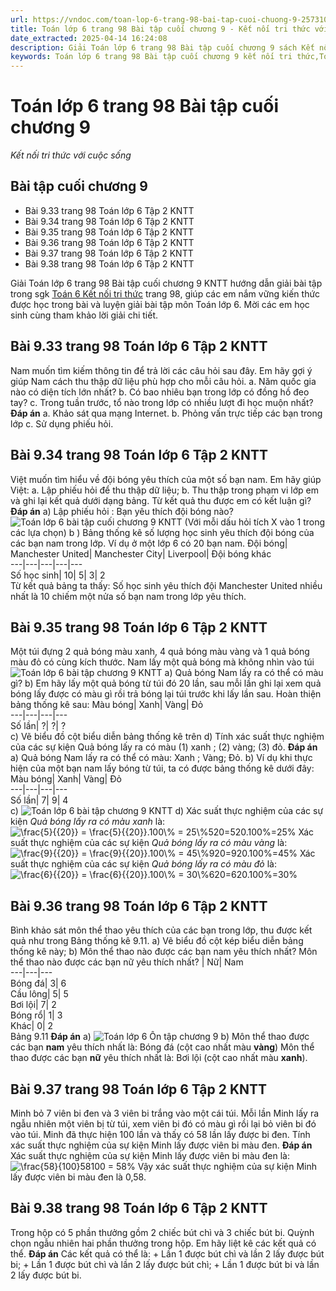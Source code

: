 ```yaml
---
url: https://vndoc.com/toan-lop-6-trang-98-bai-tap-cuoi-chuong-9-257310
title: Toán lớp 6 trang 98 Bài tập cuối chương 9 - Kết nối tri thức với cuộc sống - VnDoc.com
date_extracted: 2025-04-14 16:24:08
description: Giải Toán lớp 6 trang 98 Bài tập cuối chương 9 sách Kết nối tri thức với cuộc sống đầy đủ đáp án cho từng câu hỏi. Mời các em học sinh tham khảo chi tiết.
keywords: Toán lớp 6 trang 98 Bài tập cuối chương 9 kết nối tri thức,Toán lớp 6 trang 98 tập 2 kết nối tri thức,Giải Toán 6 kết nối tri thức trang 98,toán lớp 6 kết nối tri thức bài tập cuối chương 9,toán 6,toán lớp 6,giải toán lớp 6,giải toán 6,toán lớp 6 kết nối tri thức,bài tập cuối chương 9,giải toán 6 tập 2 kết nối tri thức,giải toán 6 trang 98 Kết nối tri thức,Toán lớp 6 trang 98 kết nối tri thức,toán lớp 6 bài 98 kết nối tri thức,bài tập cuối chương ix
---
```


# Toán lớp 6 trang 98 Bài tập cuối chương 9
 _Kết nối tri thức với cuộc sống_
## **Bài tập cuối chương 9**
  * Bài 9.33 trang 98 Toán lớp 6 Tập 2 KNTT
  * Bài 9.34 trang 98 Toán lớp 6 Tập 2 KNTT
  * Bài 9.35 trang 98 Toán lớp 6 Tập 2 KNTT
  * Bài 9.36 trang 98 Toán lớp 6 Tập 2 KNTT
  * Bài 9.37 trang 98 Toán lớp 6 Tập 2 KNTT
  * Bài 9.38 trang 98 Toán lớp 6 Tập 2 KNTT

Giải Toán lớp 6 trang 98 Bài tập cuối chương 9 KNTT hướng dẫn giải bài tập trong sgk [Toán 6 Kết nối tri thức](<https://vndoc.com/mon-toan-lop6>) trang 98, giúp các em nắm vững kiến thức được học trong bài và luyện giải bài tập môn Toán lớp 6. Mời các em học sinh cùng tham khảo lời giải chi tiết.
## Bài 9.33 trang 98 Toán lớp 6 Tập 2 KNTT
Nam muốn tìm kiếm thông tin để trả lời các câu hỏi sau đây.
Em hãy gợi ý giúp Nam cách thu thập dữ liệu phù hợp cho mỗi câu hỏi.
a. Năm quốc gia nào có diện tích lớn nhất?
b. Có bao nhiêu bạn trong lớp có đồng hồ đeo tay?
c. Trong tuần trước, tổ nào trong lớp có nhiều lượt đi học muộn nhất?
**Đáp án**
a. Khảo sát qua mạng Internet.
b. Phỏng vấn trực tiếp các bạn trong lớp
c. Sử dụng phiếu hỏi.
## Bài 9.34 trang 98 Toán lớp 6 Tập 2 KNTT
Việt muốn tìm hiểu về đội bóng yêu thích của một số bạn nam. Em hãy giúp Việt:
a. Lập phiếu hỏi để thu thập dữ liệu;
b. Thu thập trong phạm vi lớp em và ghi lại kết quả dưới dạng bảng.
Từ kết quả thu được em có kết luận gì?
**Đáp án**
a\) Lập phiếu hỏi :
Bạn yêu thích đội bóng nào?
![Toán  lớp 6 bài tập cuối chương 9 KNTT](https://i.vdoc.vn/data/image/2022/02/24/bai-9-34-trang-98-toan-lop-6-tap-2-ket-noi-tri-thuc-1.png)
\(Với mỗi dấu hỏi tích X vào 1 trong các lựa chọn\)
b \) Bảng thống kê số lượng học sinh yêu thích đội bóng của các bạn nam trong lớp.
Ví dụ ở một lớp 6 có 20 bạn nam.
Đội bóng| Manchester United| Manchester City| Liverpool| Đội bóng khác  
---|---|---|---|---  
Số học sinh| 10| 5| 3| 2  
Từ kết quả bảng ta thấy:
Số học sinh yêu thích đội Manchester United nhiều nhất là 10 chiếm một nửa số bạn nam trong lớp yêu thích.
## Bài 9.35 trang 98 Toán lớp 6 Tập 2 KNTT
Một túi đựng 2 quả bóng màu xanh, 4 quả bóng màu vàng và 1 quả bóng màu đỏ có cùng kích thước. Nam lấy một quả bóng mà không nhìn vào túi
![Toán lớp 6 bài tập chương 9 KNTT](https://i.vdoc.vn/data/image/2022/02/24/bai-9-35-trang-98-toan-lop-6-tap-2-ket-noi-tri-thuc.png)
a\) Quả bóng Nam lấy ra có thể có màu gì?
b\) Em hãy lấy một quả bóng từ túi đó 20 lần, sau mỗi lần ghi lại xem quả bóng lấy được có màu gì rồi trả bóng lại túi trước khi lấy lần sau. Hoàn thiện bảng thống kê sau:
Màu bóng| Xanh| Vàng| Đỏ  
---|---|---|---  
Số lần| ?| ?| ?  
c\) Vẽ biểu đồ cột biểu diễn bảng thống kê trên
d\) Tính xác suất thực nghiệm của các sự kiện Quả bóng lấy ra có màu
\(1\) xanh ; \(2\) vàng; \(3\) đỏ.
**Đáp án**
a\) Quả bóng Nam lấy ra có thể có màu: Xanh ; Vàng; Đỏ.
b\) Ví dụ khi thực hiện của một bạn nam lấy bóng từ túi, ta có được bảng thống kê dưới đây:
Màu bóng| Xanh| Vàng| Đỏ  
---|---|---|---  
Số lần| 7| 9| 4  
c\)
![Toán lớp 6 bài tập chương 9 KNTT](https://i.vdoc.vn/data/image/2022/02/24/bai-9-35-trang-98-toan-lop-6-tap-2-ket-noi-tri-thuc-1.png)
d\)
Xác suất thực nghiệm của các sự kiện _Quả bóng lấy ra có màu xanh_ là:![\\frac{5}{{20}} = \\frac{5}{{20}}.100\\% = 25\\%](https://i.vdoc.vn/data/image/blank.png)520=520.100%=25%
Xác suất thực nghiệm của các sự kiện _Quả bóng lấy ra có màu vàng_ là:
![\\frac{9}{{20}} = \\frac{9}{{20}}.100\\% = 45\\%](https://i.vdoc.vn/data/image/blank.png)920=920.100%=45%
Xác suất thực nghiệm của các sự kiện _Quả bóng lấy ra có màu đỏ_ là:
![\\frac{6}{{20}} = \\frac{6}{{20}}.100\\% = 30\\%](https://i.vdoc.vn/data/image/blank.png)620=620.100%=30%
## Bài 9.36 trang 98 Toán lớp 6 Tập 2 KNTT
Bình khảo sát môn thể thao yêu thích của các bạn trong lớp, thu được kết quả như trong Bảng thống kê 9.11.
a\) Vẽ biểu đồ cột kép biểu diễn bảng thống kê này;
b\) Môn thể thao nào được các bạn nam yêu thích nhất? Môn thể thao nào được các bạn nữ yêu thích nhất?
| Nữ| Nam  
---|---|---  
Bóng đá| 3| 6  
Cầu lông| 5| 5  
Bơi lội| 7| 2  
Bóng rổ| 1| 3  
Khác| 0| 2  
Bảng 9.11
**Đáp án**
a\)
![Toán lớp 6 Ôn tập chương 9](https://i.vdoc.vn/data/image/2022/02/24/bai-9-36-trang-98-toan-lop-6-tap-2-ket-noi-tri-thuc.png)
b\)
Môn thể thao được các bạn **nam** yêu thích nhất là: Bóng đá \(cột cao nhất màu **vàng**\)
Môn thể thao được các bạn **nữ** yêu thích nhất là: Bơi lội \(cột cao nhất màu **xanh**\).
## Bài 9.37 trang 98 Toán lớp 6 Tập 2 KNTT
Minh bỏ 7 viên bi đen và 3 viên bi trắng vào một cái túi. Mỗi lần Minh lấy ra ngẫu nhiên một viên bị từ túi, xem viên bi đó có màu gì rồi lại bỏ viên bi đó vào túi. Minh đã thực hiện 100 lần và thấy có 58 lần lấy được bi đen.
Tính xác suất thực nghiệm của sự kiện Minh lấy được viên bi màu đen.
**Đáp án**
Xác suất thực nghiệm của sự kiện Minh lấy được viên bi màu đen là: ![\\frac{58}{100}](https://i.vdoc.vn/data/image/blank.png)58100 = 58%
Vậy xác suất thực nghiệm của sự kiện Minh lấy được viên bi màu đen là 0,58.
## Bài 9.38 trang 98 Toán lớp 6 Tập 2 KNTT
Trong hộp có 5 phần thưởng gồm 2 chiếc bút chì và 3 chiếc bút bi. Quỳnh chọn ngẫu nhiên hai phần thưởng trong hộp. Em hãy liệt kê các kết quả có thể.
**Đáp án**
Các kết quả có thể là:
\+ Lần 1 được bút chì và lần 2 lấy được bút bi;
\+ Lần 1 được bút chì và lần 2 lấy được bút chì;
\+ Lần 1 được bút bi và lần 2 lấy được bút bi.
